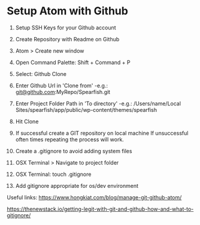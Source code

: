 # Setup Atom with Github

1) Setup SSH Keys for your Github account

2) Create Repository with Readme on Github

3) Atom > Create new window

4) Open Command Palette: Shift + Command + P

5) Select: Github Clone

6) Enter Github Url in 'Clone from'
	-e.g.: git@github.com:MyRepo/Spearfish.git

7) Enter Project Folder Path in 'To directory'
	-e.g.: /Users/name/Local Sites/spearfish/app/public/wp-content/themes/spearfish

8) Hit Clone

9) If successful create a GIT repository on local machine
   If unsuccessful often times repeating the process will work.

10) Create a .gitignore to avoid adding system files

11) OSX Terminal > Navigate to project folder

12) OSX Terminal: touch .gitignore

13) Add gitignore appropriate for os/dev environment


Useful links:
https://www.hongkiat.com/blog/manage-git-github-atom/

https://thenewstack.io/getting-legit-with-git-and-github-how-and-what-to-gitignore/
